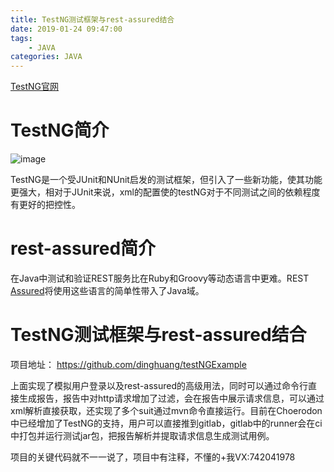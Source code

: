 ```yaml
---
title: TestNG测试框架与rest-assured结合
date: 2019-01-24 09:47:00
tags:
    - JAVA
categories: JAVA
---
```

      
[TestNG官网](https://testng.org/doc/index.html)

# TestNG简介

![image](https://minioapi.frp.strongsickcat.com/file/dinghuang-blog-picture/9bc4cb9fgy1g0apgqmzy2j206o06odhi.jpg)

TestNG是一个受JUnit和NUnit启发的测试框架，但引入了一些新功能，使其功能更强大，相对于JUnit来说，xml的配置使的testNG对于不同测试之间的依赖程度有更好的把控性。

# rest-assured简介
在Java中测试和验证REST服务比在Ruby和Groovy等动态语言中更难。REST [Assured](http://rest-assured.io/)将使用这些语言的简单性带入了Java域。

# TestNG测试框架与rest-assured结合

项目地址：
https://github.com/dinghuang/testNGExample

上面实现了模拟用户登录以及rest-assured的高级用法，同时可以通过命令行直接生成报告，报告中对http请求增加了过滤，会在报告中展示请求信息，可以通过xml解析直接获取，还实现了多个suit通过mvn命令直接运行。目前在Choerodon中已经增加了TestNG的支持，用户可以直接推到gitlab，gitlab中的runner会在ci中打包并运行测试jar包，把报告解析并提取请求信息生成测试用例。

项目的关键代码就不一一说了，项目中有注释，不懂的+我VX:742041978


